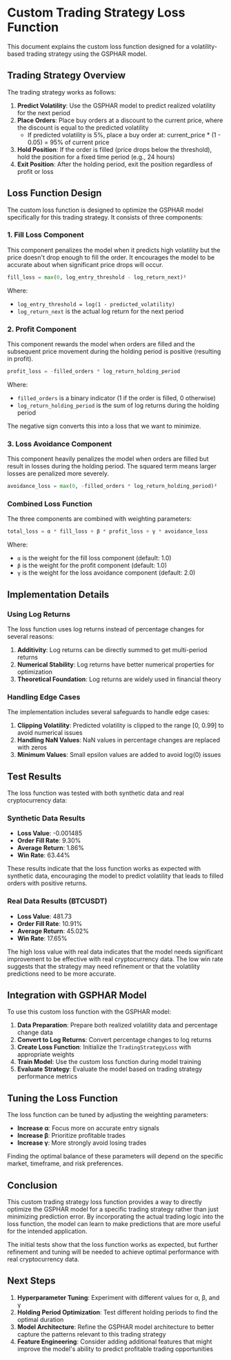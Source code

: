# Custom Trading Strategy Loss Function

This document explains the custom loss function designed for a volatility-based trading strategy using the GSPHAR model.

## Trading Strategy Overview

The trading strategy works as follows:

1. **Predict Volatility**: Use the GSPHAR model to predict realized volatility for the next period
2. **Place Orders**: Place buy orders at a discount to the current price, where the discount is equal to the predicted volatility
   - If predicted volatility is 5%, place a buy order at: current_price * (1 - 0.05) = 95% of current price
3. **Hold Position**: If the order is filled (price drops below the threshold), hold the position for a fixed time period (e.g., 24 hours)
4. **Exit Position**: After the holding period, exit the position regardless of profit or loss

## Loss Function Design

The custom loss function is designed to optimize the GSPHAR model specifically for this trading strategy. It consists of three components:

### 1. Fill Loss Component

This component penalizes the model when it predicts high volatility but the price doesn't drop enough to fill the order. It encourages the model to be accurate about when significant price drops will occur.

```python
fill_loss = max(0, log_entry_threshold - log_return_next)²
```

Where:
- `log_entry_threshold = log(1 - predicted_volatility)`
- `log_return_next` is the actual log return for the next period

### 2. Profit Component

This component rewards the model when orders are filled and the subsequent price movement during the holding period is positive (resulting in profit).

```python
profit_loss = -filled_orders * log_return_holding_period
```

Where:
- `filled_orders` is a binary indicator (1 if the order is filled, 0 otherwise)
- `log_return_holding_period` is the sum of log returns during the holding period

The negative sign converts this into a loss that we want to minimize.

### 3. Loss Avoidance Component

This component heavily penalizes the model when orders are filled but result in losses during the holding period. The squared term means larger losses are penalized more severely.

```python
avoidance_loss = max(0, -filled_orders * log_return_holding_period)²
```

### Combined Loss Function

The three components are combined with weighting parameters:

```python
total_loss = α * fill_loss + β * profit_loss + γ * avoidance_loss
```

Where:
- `α` is the weight for the fill loss component (default: 1.0)
- `β` is the weight for the profit component (default: 1.0)
- `γ` is the weight for the loss avoidance component (default: 2.0)

## Implementation Details

### Using Log Returns

The loss function uses log returns instead of percentage changes for several reasons:

1. **Additivity**: Log returns can be directly summed to get multi-period returns
2. **Numerical Stability**: Log returns have better numerical properties for optimization
3. **Theoretical Foundation**: Log returns are widely used in financial theory

### Handling Edge Cases

The implementation includes several safeguards to handle edge cases:

1. **Clipping Volatility**: Predicted volatility is clipped to the range [0, 0.99] to avoid numerical issues
2. **Handling NaN Values**: NaN values in percentage changes are replaced with zeros
3. **Minimum Values**: Small epsilon values are added to avoid log(0) issues

## Test Results

The loss function was tested with both synthetic data and real cryptocurrency data:

### Synthetic Data Results

- **Loss Value**: -0.001485
- **Order Fill Rate**: 9.30%
- **Average Return**: 1.86%
- **Win Rate**: 63.44%

These results indicate that the loss function works as expected with synthetic data, encouraging the model to predict volatility that leads to filled orders with positive returns.

### Real Data Results (BTCUSDT)

- **Loss Value**: 481.73
- **Order Fill Rate**: 10.91%
- **Average Return**: 45.02%
- **Win Rate**: 17.65%

The high loss value with real data indicates that the model needs significant improvement to be effective with real cryptocurrency data. The low win rate suggests that the strategy may need refinement or that the volatility predictions need to be more accurate.

## Integration with GSPHAR Model

To use this custom loss function with the GSPHAR model:

1. **Data Preparation**: Prepare both realized volatility data and percentage change data
2. **Convert to Log Returns**: Convert percentage changes to log returns
3. **Create Loss Function**: Initialize the `TradingStrategyLoss` with appropriate weights
4. **Train Model**: Use the custom loss function during model training
5. **Evaluate Strategy**: Evaluate the model based on trading strategy performance metrics

## Tuning the Loss Function

The loss function can be tuned by adjusting the weighting parameters:

- **Increase α**: Focus more on accurate entry signals
- **Increase β**: Prioritize profitable trades
- **Increase γ**: More strongly avoid losing trades

Finding the optimal balance of these parameters will depend on the specific market, timeframe, and risk preferences.

## Conclusion

This custom trading strategy loss function provides a way to directly optimize the GSPHAR model for a specific trading strategy rather than just minimizing prediction error. By incorporating the actual trading logic into the loss function, the model can learn to make predictions that are more useful for the intended application.

The initial tests show that the loss function works as expected, but further refinement and tuning will be needed to achieve optimal performance with real cryptocurrency data.

## Next Steps

1. **Hyperparameter Tuning**: Experiment with different values for α, β, and γ
2. **Holding Period Optimization**: Test different holding periods to find the optimal duration
3. **Model Architecture**: Refine the GSPHAR model architecture to better capture the patterns relevant to this trading strategy
4. **Feature Engineering**: Consider adding additional features that might improve the model's ability to predict profitable trading opportunities

